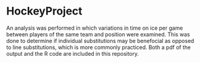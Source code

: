 # HockeyProject
An analysis was performed in which variations in time on ice per game between players of the same team and position were examined. This was done to determine if individual substitutions may be benefocial as opposed to line substitutions, which is more commonly practiced. Both a pdf of the output and the R code are included in this repository.
